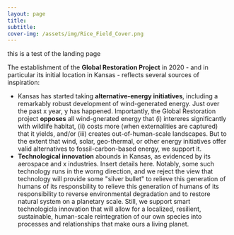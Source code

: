 ```yaml
---
layout: page
title: 
subtitle: 
cover-img: /assets/img/Rice_Field_Cover.png
---
```


this is a test of the landing page

The establishment of the **Global Restoration Project** in 2020 - and in particular its initial location in Kansas - reflects several sources of inspiration: 
* Kansas has started taking **alternative-energy initiatives**, including a remarkably robust development of wind-generated energy.  Just over the past x year, y has happened.  Importantly, the Global Restoration project **opposes** all wind-gnerated energy that (i) intereres significantly with wildlife habitat, (ii) costs more (when externalities are captured) that it yields, and/or (iii) creates out-of-human-scale landscapes.  But to the extent that wind, solar, geo-thermal, or other energy initiatives offer valid alternatives to fossil-carbon-based energy, we support it. 
* **Technological innovation** abounds in Kansas, as evidenced by its aerospace and x industries.  Insert details here.  Notably, some such technology runs in the worng direction, and we reject the view that technology will provide some "silver bullet" to relieve this generation of humans of its responsbility to relieve this generation of humans of its responsibility to reverse environmental degradation and to restore natural system on a planetary scale.  Still, we support smart technologicla innovation that will allow for a localized, resilient, sustainable, human-scale reintegration of our own species into processes and relationships that make ours a living planet. 
